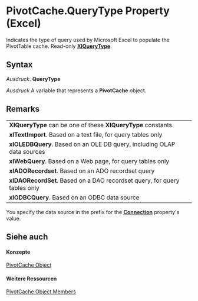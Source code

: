 
# PivotCache.QueryType Property (Excel)

Indicates the type of query used by Microsoft Excel to populate the PivotTable cache. Read-only  **[XlQueryType](8a0f70d4-5536-3125-cd75-d23212c91868.md)**.


## Syntax

 _Ausdruck_. **QueryType**

 _Ausdruck_ A variable that represents a **PivotCache** object.


## Remarks


||
|:-----|
|**XlQueryType** can be one of these **XlQueryType** constants.|
|**xlTextImport**. Based on a text file, for query tables only|
|**xlOLEDBQuery**. Based on an OLE DB query, including OLAP data sources|
|**xlWebQuery**. Based on a Web page, for query tables only|
|**xlADORecordset**. Based on an ADO recordset query|
|**xlDAORecordSet**. Based on a DAO recordset query, for query tables only|
|**xlODBCQuery**. Based on an ODBC data source|
You specify the data source in the prefix for the  **[Connection](5d4b07f2-dad9-4c90-ec92-094dac95a086.md)** property's value.


## Siehe auch


#### Konzepte


[PivotCache Object](c3d84ef1-f9e6-b1bc-cbf0-3ba8dfe17439.md)
#### Weitere Ressourcen


[PivotCache Object Members](http://msdn.microsoft.com/library/113f1109-e1c9-2c6e-0581-9fba82f278dc%28Office.15%29.aspx)